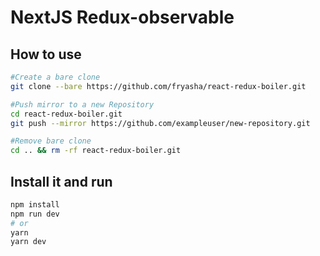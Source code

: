 # NextJS Redux-observable

## How to use

```bash
#Create a bare clone
git clone --bare https://github.com/fryasha/react-redux-boiler.git

#Push mirror to a new Repository
cd react-redux-boiler.git
git push --mirror https://github.com/exampleuser/new-repository.git

#Remove bare clone
cd .. && rm -rf react-redux-boiler.git
```

## Install it and run

```bash
npm install
npm run dev
# or
yarn
yarn dev
```

